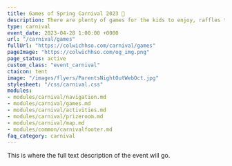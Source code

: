 ```yaml
---
title: Games of Spring Carnival 2023 🎪
description: There are plenty of games for the kids to enjoy, raffles to be won, and money to be raised for CES.
type: carnival
event_date: 2023-04-28 1:00:00 +0000
url: "/carnival/games"
fullUrl: "https://colwichhso.com/carnival/games"
pageImage: "https://colwichhso.com/og_img.png"
page_status: active
custom_class: "event_carnival"
ctaicon: tent
image: "/images/flyers/ParentsNightOutWebOct.jpg"
stylesheet: "/css/carnival.css"
modules:
- modules/carnival/navigation.md
- modules/carnival/games.md
- modules/carnival/activities.md
- modules/carnival/prizeroom.md
- modules/carnival/map.md
- modules/common/carnivalfooter.md
faq_category: carnival
---
```

This is where the full text description of the event will go.
